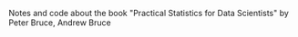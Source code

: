 Notes and code about the book "Practical Statistics for Data Scientists" by Peter Bruce, Andrew Bruce